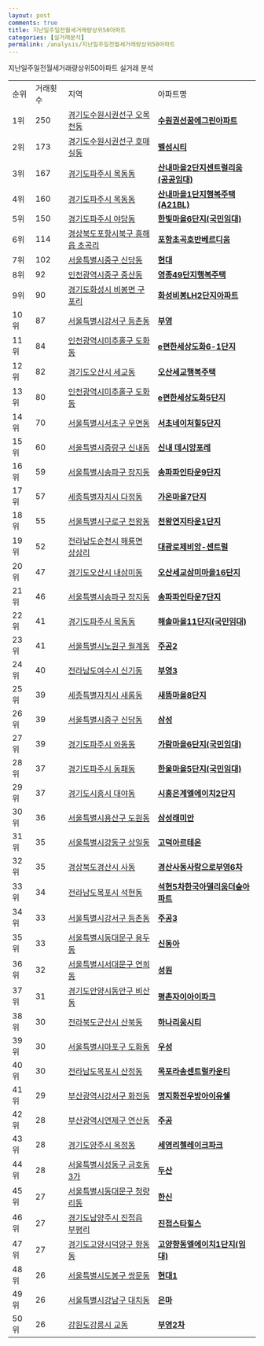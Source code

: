 ```yaml
---
layout: post
comments: true
title: 지난일주일전월세거래량상위50아파트
categories: [실거래분석]
permalink: /analysis/지난일주일전월세거래량상위50아파트
---
```


지난일주일전월세거래량상위50아파트 실거래 분석

<table>
  <tr>
    <td>순위</td>
    <td>거래횟수</td>
    <td>지역</td>
    <td>아파트명</td>
  </tr>

  <tr>
    <td>1위</td>
    <td>250</td>
    <td><a href="/apt/경기도수원시권선구오목천동">경기도수원시권선구 오목천동</a></td>
    <td colspan="4" style="font-weight: bold;"><a href="https://search.naver.com/search.naver?query=오목천동 수원권선꿈에그린아파트">수원권선꿈에그린아파트</a></td>
  </tr>

  <tr>
    <td>2위</td>
    <td>173</td>
    <td><a href="/apt/경기도수원시권선구호매실동">경기도수원시권선구 호매실동</a></td>
    <td colspan="4" style="font-weight: bold;"><a href="https://search.naver.com/search.naver?query=호매실동 벨섬시티">벨섬시티</a></td>
  </tr>

  <tr>
    <td>3위</td>
    <td>167</td>
    <td><a href="/apt/경기도파주시목동동">경기도파주시 목동동</a></td>
    <td colspan="4" style="font-weight: bold;"><a href="https://search.naver.com/search.naver?query=목동동 산내마을2단지센트럴리움(공공임대)">산내마을2단지센트럴리움(공공임대)</a></td>
  </tr>

  <tr>
    <td>4위</td>
    <td>160</td>
    <td><a href="/apt/경기도파주시목동동">경기도파주시 목동동</a></td>
    <td colspan="4" style="font-weight: bold;"><a href="https://search.naver.com/search.naver?query=목동동 산내마을1단지행복주택(A21BL)">산내마을1단지행복주택(A21BL)</a></td>
  </tr>

  <tr>
    <td>5위</td>
    <td>150</td>
    <td><a href="/apt/경기도파주시야당동">경기도파주시 야당동</a></td>
    <td colspan="4" style="font-weight: bold;"><a href="https://search.naver.com/search.naver?query=야당동 한빛마을6단지(국민임대)">한빛마을6단지(국민임대)</a></td>
  </tr>

  <tr>
    <td>6위</td>
    <td>114</td>
    <td><a href="/apt/경상북도포항시북구흥해읍 초곡리">경상북도포항시북구 흥해읍 초곡리</a></td>
    <td colspan="4" style="font-weight: bold;"><a href="https://search.naver.com/search.naver?query=흥해읍 초곡리 포항초곡호반베르디움">포항초곡호반베르디움</a></td>
  </tr>

  <tr>
    <td>7위</td>
    <td>102</td>
    <td><a href="/apt/서울특별시중구신당동">서울특별시중구 신당동</a></td>
    <td colspan="4" style="font-weight: bold;"><a href="https://search.naver.com/search.naver?query=신당동 현대">현대</a></td>
  </tr>

  <tr>
    <td>8위</td>
    <td>92</td>
    <td><a href="/apt/인천광역시중구중산동">인천광역시중구 중산동</a></td>
    <td colspan="4" style="font-weight: bold;"><a href="https://search.naver.com/search.naver?query=중산동 영종49단지행복주택">영종49단지행복주택</a></td>
  </tr>

  <tr>
    <td>9위</td>
    <td>90</td>
    <td><a href="/apt/경기도화성시비봉면 구포리">경기도화성시 비봉면 구포리</a></td>
    <td colspan="4" style="font-weight: bold;"><a href="https://search.naver.com/search.naver?query=비봉면 구포리 화성비봉LH2단지아파트">화성비봉LH2단지아파트</a></td>
  </tr>

  <tr>
    <td>10위</td>
    <td>87</td>
    <td><a href="/apt/서울특별시강서구등촌동">서울특별시강서구 등촌동</a></td>
    <td colspan="4" style="font-weight: bold;"><a href="https://search.naver.com/search.naver?query=등촌동 부영">부영</a></td>
  </tr>

  <tr>
    <td>11위</td>
    <td>84</td>
    <td><a href="/apt/인천광역시미추홀구도화동">인천광역시미추홀구 도화동</a></td>
    <td colspan="4" style="font-weight: bold;"><a href="https://search.naver.com/search.naver?query=도화동 e편한세상도화6-1단지">e편한세상도화6-1단지</a></td>
  </tr>

  <tr>
    <td>12위</td>
    <td>82</td>
    <td><a href="/apt/경기도오산시세교동">경기도오산시 세교동</a></td>
    <td colspan="4" style="font-weight: bold;"><a href="https://search.naver.com/search.naver?query=세교동 오산세교행복주택">오산세교행복주택</a></td>
  </tr>

  <tr>
    <td>13위</td>
    <td>80</td>
    <td><a href="/apt/인천광역시미추홀구도화동">인천광역시미추홀구 도화동</a></td>
    <td colspan="4" style="font-weight: bold;"><a href="https://search.naver.com/search.naver?query=도화동 e편한세상도화5단지">e편한세상도화5단지</a></td>
  </tr>

  <tr>
    <td>14위</td>
    <td>70</td>
    <td><a href="/apt/서울특별시서초구우면동">서울특별시서초구 우면동</a></td>
    <td colspan="4" style="font-weight: bold;"><a href="https://search.naver.com/search.naver?query=우면동 서초네이처힐5단지">서초네이처힐5단지</a></td>
  </tr>

  <tr>
    <td>15위</td>
    <td>60</td>
    <td><a href="/apt/서울특별시중랑구신내동">서울특별시중랑구 신내동</a></td>
    <td colspan="4" style="font-weight: bold;"><a href="https://search.naver.com/search.naver?query=신내동 신내 데시앙포레">신내 데시앙포레</a></td>
  </tr>

  <tr>
    <td>16위</td>
    <td>59</td>
    <td><a href="/apt/서울특별시송파구장지동">서울특별시송파구 장지동</a></td>
    <td colspan="4" style="font-weight: bold;"><a href="https://search.naver.com/search.naver?query=장지동 송파파인타운9단지">송파파인타운9단지</a></td>
  </tr>

  <tr>
    <td>17위</td>
    <td>57</td>
    <td><a href="/apt/세종특별자치시다정동">세종특별자치시 다정동</a></td>
    <td colspan="4" style="font-weight: bold;"><a href="https://search.naver.com/search.naver?query=다정동 가온마을7단지">가온마을7단지</a></td>
  </tr>

  <tr>
    <td>18위</td>
    <td>55</td>
    <td><a href="/apt/서울특별시구로구천왕동">서울특별시구로구 천왕동</a></td>
    <td colspan="4" style="font-weight: bold;"><a href="https://search.naver.com/search.naver?query=천왕동 천왕연지타운1단지">천왕연지타운1단지</a></td>
  </tr>

  <tr>
    <td>19위</td>
    <td>52</td>
    <td><a href="/apt/전라남도순천시해룡면 상삼리">전라남도순천시 해룡면 상삼리</a></td>
    <td colspan="4" style="font-weight: bold;"><a href="https://search.naver.com/search.naver?query=해룡면 상삼리 대광로제비앙-센트럴">대광로제비앙-센트럴</a></td>
  </tr>

  <tr>
    <td>20위</td>
    <td>47</td>
    <td><a href="/apt/경기도오산시내삼미동">경기도오산시 내삼미동</a></td>
    <td colspan="4" style="font-weight: bold;"><a href="https://search.naver.com/search.naver?query=내삼미동 오산세교삼미마을16단지">오산세교삼미마을16단지</a></td>
  </tr>

  <tr>
    <td>21위</td>
    <td>46</td>
    <td><a href="/apt/서울특별시송파구장지동">서울특별시송파구 장지동</a></td>
    <td colspan="4" style="font-weight: bold;"><a href="https://search.naver.com/search.naver?query=장지동 송파파인타운7단지">송파파인타운7단지</a></td>
  </tr>

  <tr>
    <td>22위</td>
    <td>41</td>
    <td><a href="/apt/경기도파주시목동동">경기도파주시 목동동</a></td>
    <td colspan="4" style="font-weight: bold;"><a href="https://search.naver.com/search.naver?query=목동동 해솔마을11단지(국민임대)">해솔마을11단지(국민임대)</a></td>
  </tr>

  <tr>
    <td>23위</td>
    <td>41</td>
    <td><a href="/apt/서울특별시노원구월계동">서울특별시노원구 월계동</a></td>
    <td colspan="4" style="font-weight: bold;"><a href="https://search.naver.com/search.naver?query=월계동 주공2">주공2</a></td>
  </tr>

  <tr>
    <td>24위</td>
    <td>40</td>
    <td><a href="/apt/전라남도여수시신기동">전라남도여수시 신기동</a></td>
    <td colspan="4" style="font-weight: bold;"><a href="https://search.naver.com/search.naver?query=신기동 부영3">부영3</a></td>
  </tr>

  <tr>
    <td>25위</td>
    <td>39</td>
    <td><a href="/apt/세종특별자치시새롬동">세종특별자치시 새롬동</a></td>
    <td colspan="4" style="font-weight: bold;"><a href="https://search.naver.com/search.naver?query=새롬동 새뜸마을8단지">새뜸마을8단지</a></td>
  </tr>

  <tr>
    <td>26위</td>
    <td>39</td>
    <td><a href="/apt/서울특별시중구신당동">서울특별시중구 신당동</a></td>
    <td colspan="4" style="font-weight: bold;"><a href="https://search.naver.com/search.naver?query=신당동 삼성">삼성</a></td>
  </tr>

  <tr>
    <td>27위</td>
    <td>39</td>
    <td><a href="/apt/경기도파주시와동동">경기도파주시 와동동</a></td>
    <td colspan="4" style="font-weight: bold;"><a href="https://search.naver.com/search.naver?query=와동동 가람마을6단지(국민임대)">가람마을6단지(국민임대)</a></td>
  </tr>

  <tr>
    <td>28위</td>
    <td>37</td>
    <td><a href="/apt/경기도파주시동패동">경기도파주시 동패동</a></td>
    <td colspan="4" style="font-weight: bold;"><a href="https://search.naver.com/search.naver?query=동패동 한울마을5단지(국민임대)">한울마을5단지(국민임대)</a></td>
  </tr>

  <tr>
    <td>29위</td>
    <td>37</td>
    <td><a href="/apt/경기도시흥시대야동">경기도시흥시 대야동</a></td>
    <td colspan="4" style="font-weight: bold;"><a href="https://search.naver.com/search.naver?query=대야동 시흥은계엘에이치2단지">시흥은계엘에이치2단지</a></td>
  </tr>

  <tr>
    <td>30위</td>
    <td>36</td>
    <td><a href="/apt/서울특별시용산구도원동">서울특별시용산구 도원동</a></td>
    <td colspan="4" style="font-weight: bold;"><a href="https://search.naver.com/search.naver?query=도원동 삼성래미안">삼성래미안</a></td>
  </tr>

  <tr>
    <td>31위</td>
    <td>35</td>
    <td><a href="/apt/서울특별시강동구상일동">서울특별시강동구 상일동</a></td>
    <td colspan="4" style="font-weight: bold;"><a href="https://search.naver.com/search.naver?query=상일동 고덕아르테온">고덕아르테온</a></td>
  </tr>

  <tr>
    <td>32위</td>
    <td>35</td>
    <td><a href="/apt/경상북도경산시사동">경상북도경산시 사동</a></td>
    <td colspan="4" style="font-weight: bold;"><a href="https://search.naver.com/search.naver?query=사동 경산사동사랑으로부영6차">경산사동사랑으로부영6차</a></td>
  </tr>

  <tr>
    <td>33위</td>
    <td>34</td>
    <td><a href="/apt/전라남도목포시석현동">전라남도목포시 석현동</a></td>
    <td colspan="4" style="font-weight: bold;"><a href="https://search.naver.com/search.naver?query=석현동 석현5차한국아델리움더숲아파트">석현5차한국아델리움더숲아파트</a></td>
  </tr>

  <tr>
    <td>34위</td>
    <td>33</td>
    <td><a href="/apt/서울특별시강서구등촌동">서울특별시강서구 등촌동</a></td>
    <td colspan="4" style="font-weight: bold;"><a href="https://search.naver.com/search.naver?query=등촌동 주공3">주공3</a></td>
  </tr>

  <tr>
    <td>35위</td>
    <td>33</td>
    <td><a href="/apt/서울특별시동대문구용두동">서울특별시동대문구 용두동</a></td>
    <td colspan="4" style="font-weight: bold;"><a href="https://search.naver.com/search.naver?query=용두동 신동아">신동아</a></td>
  </tr>

  <tr>
    <td>36위</td>
    <td>32</td>
    <td><a href="/apt/서울특별시서대문구연희동">서울특별시서대문구 연희동</a></td>
    <td colspan="4" style="font-weight: bold;"><a href="https://search.naver.com/search.naver?query=연희동 성원">성원</a></td>
  </tr>

  <tr>
    <td>37위</td>
    <td>31</td>
    <td><a href="/apt/경기도안양시동안구비산동">경기도안양시동안구 비산동</a></td>
    <td colspan="4" style="font-weight: bold;"><a href="https://search.naver.com/search.naver?query=비산동 평촌자이아이파크">평촌자이아이파크</a></td>
  </tr>

  <tr>
    <td>38위</td>
    <td>30</td>
    <td><a href="/apt/전라북도군산시산북동">전라북도군산시 산북동</a></td>
    <td colspan="4" style="font-weight: bold;"><a href="https://search.naver.com/search.naver?query=산북동 하나리움시티">하나리움시티</a></td>
  </tr>

  <tr>
    <td>39위</td>
    <td>30</td>
    <td><a href="/apt/서울특별시마포구도화동">서울특별시마포구 도화동</a></td>
    <td colspan="4" style="font-weight: bold;"><a href="https://search.naver.com/search.naver?query=도화동 우성">우성</a></td>
  </tr>

  <tr>
    <td>40위</td>
    <td>30</td>
    <td><a href="/apt/전라남도목포시산정동">전라남도목포시 산정동</a></td>
    <td colspan="4" style="font-weight: bold;"><a href="https://search.naver.com/search.naver?query=산정동 목포라송센트럴카운티">목포라송센트럴카운티</a></td>
  </tr>

  <tr>
    <td>41위</td>
    <td>29</td>
    <td><a href="/apt/부산광역시강서구화전동">부산광역시강서구 화전동</a></td>
    <td colspan="4" style="font-weight: bold;"><a href="https://search.naver.com/search.naver?query=화전동 명지화전우방아이유쉘">명지화전우방아이유쉘</a></td>
  </tr>

  <tr>
    <td>42위</td>
    <td>28</td>
    <td><a href="/apt/부산광역시연제구연산동">부산광역시연제구 연산동</a></td>
    <td colspan="4" style="font-weight: bold;"><a href="https://search.naver.com/search.naver?query=연산동 주공">주공</a></td>
  </tr>

  <tr>
    <td>43위</td>
    <td>28</td>
    <td><a href="/apt/경기도양주시옥정동">경기도양주시 옥정동</a></td>
    <td colspan="4" style="font-weight: bold;"><a href="https://search.naver.com/search.naver?query=옥정동 세영리첼레이크파크">세영리첼레이크파크</a></td>
  </tr>

  <tr>
    <td>44위</td>
    <td>28</td>
    <td><a href="/apt/서울특별시성동구금호동3가">서울특별시성동구 금호동3가</a></td>
    <td colspan="4" style="font-weight: bold;"><a href="https://search.naver.com/search.naver?query=금호동3가 두산">두산</a></td>
  </tr>

  <tr>
    <td>45위</td>
    <td>27</td>
    <td><a href="/apt/서울특별시동대문구청량리동">서울특별시동대문구 청량리동</a></td>
    <td colspan="4" style="font-weight: bold;"><a href="https://search.naver.com/search.naver?query=청량리동 한신">한신</a></td>
  </tr>

  <tr>
    <td>46위</td>
    <td>27</td>
    <td><a href="/apt/경기도남양주시진접읍 부평리">경기도남양주시 진접읍 부평리</a></td>
    <td colspan="4" style="font-weight: bold;"><a href="https://search.naver.com/search.naver?query=진접읍 부평리 진접스타힐스">진접스타힐스</a></td>
  </tr>

  <tr>
    <td>47위</td>
    <td>27</td>
    <td><a href="/apt/경기도고양시덕양구향동동">경기도고양시덕양구 향동동</a></td>
    <td colspan="4" style="font-weight: bold;"><a href="https://search.naver.com/search.naver?query=향동동 고양향동엘에이치1단지(임대)">고양향동엘에이치1단지(임대)</a></td>
  </tr>

  <tr>
    <td>48위</td>
    <td>26</td>
    <td><a href="/apt/서울특별시도봉구쌍문동">서울특별시도봉구 쌍문동</a></td>
    <td colspan="4" style="font-weight: bold;"><a href="https://search.naver.com/search.naver?query=쌍문동 현대1">현대1</a></td>
  </tr>

  <tr>
    <td>49위</td>
    <td>26</td>
    <td><a href="/apt/서울특별시강남구대치동">서울특별시강남구 대치동</a></td>
    <td colspan="4" style="font-weight: bold;"><a href="https://search.naver.com/search.naver?query=대치동 은마">은마</a></td>
  </tr>

  <tr>
    <td>50위</td>
    <td>26</td>
    <td><a href="/apt/강원도강릉시교동">강원도강릉시 교동</a></td>
    <td colspan="4" style="font-weight: bold;"><a href="https://search.naver.com/search.naver?query=교동 부영2차">부영2차</a></td>
  </tr>

</table>
